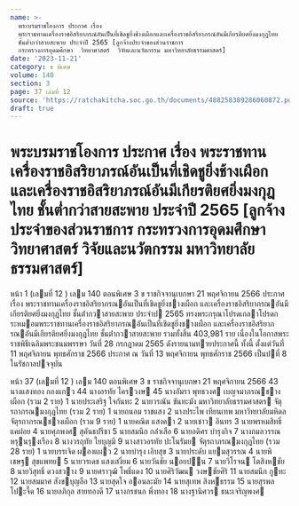 ```yaml
---
name: >-
  พระบรมราชโองการ ประกาศ เรื่อง
  พระราชทานเครื่องราชอิสริยาภรณ์อันเป็นที่เชิดชูยิ่งช้างเผือกและเครื่องราชอิสริยาภรณ์อันมีเกียรติยศยิ่งมงกุฎไทย
  ชั้นต่ำกว่าสายสะพาย ประจำปี 2565 [ลูกจ้างประจำของส่วนราชการ
  กระทรวงการอุดมศึกษา  วิทยาศาสตร์  วิจัยและนวัตกรรม มหาวิทยาลัยธรรมศาสตร์]
date: '2023-11-21'
category: ข พิเศษ
volume: 140
section: 3
page: 37 เล่มที่ 12
source: 'https://ratchakitcha.soc.go.th/documents/488258389286060872.pdf'
draft: true
---
```


# พระบรมราชโองการ ประกาศ เรื่อง พระราชทานเครื่องราชอิสริยาภรณ์อันเป็นที่เชิดชูยิ่งช้างเผือกและเครื่องราชอิสริยาภรณ์อันมีเกียรติยศยิ่งมงกุฎไทย ชั้นต่ำกว่าสายสะพาย ประจำปี 2565 [ลูกจ้างประจำของส่วนราชการ กระทรวงการอุดมศึกษา  วิทยาศาสตร์  วิจัยและนวัตกรรม มหาวิทยาลัยธรรมศาสตร์]

หน้า 1 (เลมที่ 12 ) เลม 140 ตอนพิเศษ 3 ข ราชกิจจานุเบกษา 21 พฤศจิกายน 2566 ประกาศ เรื่อง พระราชทานเครื่องราชอิสริยาภรณอันเป็นที่เชิดชูยิ่งชางเผือก และเครื่องราชอิสริยาภรณอันมีเกียรติยศยิ่งมงกุฎไทย ชั้นต่ํากวาสายสะพาย ประจําป 2565 ทรงพระกรุณาโปรดเกลาโปรดกระหมอมพระราชทานเครื่องราชอิสริยาภรณอันเป็นที่เชิดชูยิ่งชางเผือก และเครื่องราชอิสริยาภรณอันมีเกียรติยศยิ่งมงกุฎไทย ชั้นต่ํากวาสายสะพาย รวมทั้งสิ้น 403,981 ราย เนื่องในโอกาสพระราชพิธีเฉลิมพระชนมพรรษา วันที่ 28 กรกฎาคม 2565 ดังรายนามทายประกาศนี้ ทั้งนี้ ตั้งแต่วันที่ 11 พฤศจิกายน พุทธศักราช 2566 ประกาศ ณ วันที่ 13 พฤศจิกายน พุทธศักราช 2566 เป็นปที่ 8 ในรัชกาลปจจุบัน

หน้า 37 (เลมที่ 12 ) เลม 140 ตอนพิเศษ 3 ข ราชกิจจานุเบกษา 21 พฤศจิกายน 2566 43 นางแสงทอง กองแกว 44 นางอรทัย ไครวงษ 45 นางอัมรา พุทธวงศ เบญจมาภรณชางเผือก (รวม 2 ราย) 1 นายประเสริฐ ใจกันทะ 2 นายวรณัน ขันทะมัง มหาวิทยาลัยธรรมศาสตร จัตุรถาภรณมงกุฎไทย (รวม 2 ราย) 1 นายถนอม ราชแสง 2 นางประไพ เทียนเทพ มหาวิทยาลัยมหิดล จัตุรถาภรณชางเผือก (รวม 9 ราย) 1 นายคณิต แสงคา 2 นายเชาว อินทร 3 นายพรหมสิทธิ์ แคฝอย 4 นายศุภพงศ สุคันธปรีชา 5 นายสมนึก กล่ําเสือ 6 นายอดิศร บํารุงกิจ 7 นางกมลวรรณ หรุนรุงเรือง 8 นางวรฤทัย ใยบุญมี 9 นางสาวอรทัย ปะโนรัมย จัตุรถาภรณมงกุฎไทย (รวม 28 ราย) 1 นายบรรเจิด ผองแผว 2 นายบํารุง เอิบสุข 3 นายประดับ แยมสุวรรณ 4 นายพิเชษฐ สุขแพทย 5 นายวรเดช แสงเสงี่ยม 6 นายวันชัย นอยปน 7 นายวิโรจน โตสิงหชัย 8 นายวิสุทธิ์ ดวงสวาง 9 นายศราวุฒิ โพธิ์แดง 10 นายศิริวัฒน วงษชัยศิริ 11 นายสมนึก กูทะ 12 นายสมมาศ สังขบุญลือ 13 นายสุดใจ ออนละมัย 14 นายสุเทพ สิงหธรรม 15 นายสุรพล โปะจี๊ด 16 นายอภิกุล สายทองดี 17 นางกรชนก พึ่งทอง 18 นางฐานิศวร ธนะเจริญพงศ
